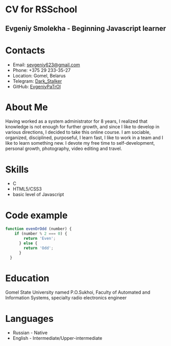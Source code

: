 # CV for RSSchool

## Evgeniy Smolekha - Beginning Javascript learner

# Contacts
- Email: sevgeniy623@gmail.com
- Phone: +375 29 233-35-27
- Location: Gomel, Belarus
- Telegram: [Dark_StaIker](https://t.me/Dark_StaIker)
- GitHub: [EvgeniyPaTrOl](https://github.com/EvgeniyPaTrOl)

# About Me
Having worked as a system administrator for 8 years, I realized that knowledge is not enough for further growth, and since I like to develop in various directions, I decided to take this online course. I am sociable, organized, disciplined, purposeful, I learn fast, I like to work in a team and I like to learn something new. I devote my free time to self-development, personal growth, photography, video editing and travel.

# Skills
   - C
   - HTML5/CSS3
   - basic level of Javascript
   
# Code example
```javascript
function evenOrOdd (number) {
    if (number % 2 === 0) {
        return 'Even';
      } else {
        return 'Odd';
      }
  }
```

# Education
Gomel State University named P.O.Sukhoi, Faculty of Automated and Information Systems, specialty radio electronics engineer

# Languages
- Russian - Native
- English - Intermediate/Upper-intermediate
